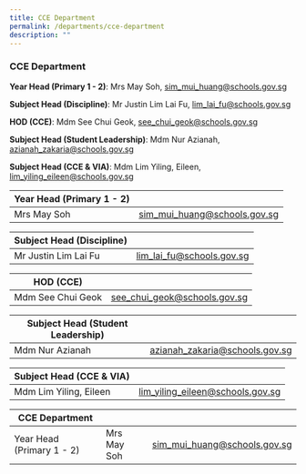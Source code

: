 ```yaml
---
title: CCE Department
permalink: /departments/cce-department
description: ""
---
```

### CCE Department

**Year Head (Primary 1 - 2)**: Mrs May Soh, sim_mui_huang@schools.gov.sg

**Subject Head (Discipline)**: Mr Justin Lim Lai Fu, lim_lai_fu@schools.gov.sg
	
**HOD (CCE)**: Mdm See Chui Geok, see_chui_geok@schools.gov.sg
	
**Subject Head (Student Leadership)**: Mdm Nur Azianah, azianah_zakaria@schools.gov.sg
	
**Subject Head (CCE & VIA)**: Mdm Lim Yiling, Eileen, lim_yiling_eileen@schools.gov.sg
	


| Year Head (Primary 1 - 2) |  | 
| -------- | -------- | 
| Mrs May Soh  | sim_mui_huang@schools.gov.sg|


| Subject Head (Discipline) |  | 
| -------- | -------- | 
| Mr Justin Lim Lai Fu | lim_lai_fu@schools.gov.sg |


| HOD (CCE) |  | 
| -------- | -------- | 
| Mdm See Chui Geok | see_chui_geok@schools.gov.sg |


| Subject Head (Student Leadership)  |  | 
| -------- | -------- | 
| Mdm Nur Azianah | azianah_zakaria@schools.gov.sg |


| Subject Head (CCE & VIA) |  | 
| -------- | -------- | 
| Mdm Lim Yiling, Eileen | lim_yiling_eileen@schools.gov.sg |



| CCE Department |  | |
| -------- | -------- | -------- |
|Year Head (Primary 1 - 2)| Mrs May Soh | sim_mui_huang@schools.gov.sg |


